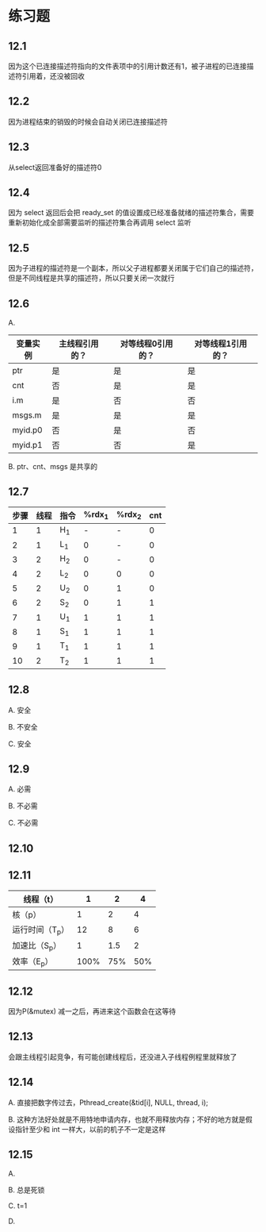 # 练习题

## 12.1

因为这个已连接描述符指向的文件表项中的引用计数还有1，被子进程的已连接描述符引用着，还没被回收



## 12.2

因为进程结束的销毁的时候会自动关闭已连接描述符



## 12.3

从select返回准备好的描述符0



## 12.4

因为 select 返回后会把 ready_set 的值设置成已经准备就绪的描述符集合，需要重新初始化成全部需要监听的描述符集合再调用 select 监听



## 12.5

因为子进程的描述符是一个副本，所以父子进程都要关闭属于它们自己的描述符，但是不同线程是共享的描述符，所以只要关闭一次就行



## 12.6

A. 

| 变量实例 | 主线程引用的？ | 对等线程0引用的？ | 对等线程1引用的？ |
| -------- | -------------- | ----------------- | ----------------- |
| ptr      | 是             | 是                | 是                |
| cnt      | 否             | 是                | 是                |
| i.m      | 是             | 否                | 否                |
| msgs.m   | 是             | 是                | 是                |
| myid.p0  | 否             | 是                | 否                |
| myid.p1  | 否             | 否                | 是                |

B. ptr、cnt、msgs 是共享的



## 12.7

| 步骤 | 线程 | 指令          | %rdx<sub>1</sub> | %rdx<sub>2</sub> | cnt  |
| ---- | ---- | ------------- | ---------------- | ---------------- | ---- |
| 1    | 1    | H<sub>1</sub> | -                | -                | 0    |
| 2    | 1    | L<sub>1</sub> | 0                | -                | 0    |
| 3    | 2    | H<sub>2</sub> | 0                | -                | 0    |
| 4    | 2    | L<sub>2</sub> | 0                | 0                | 0    |
| 5    | 2    | U<sub>2</sub> | 0                | 1                | 0    |
| 6    | 2    | S<sub>2</sub> | 0                | 1                | 1    |
| 7    | 1    | U<sub>1</sub> | 1                | 1                | 1    |
| 8    | 1    | S<sub>1</sub> | 1                | 1                | 1    |
| 9    | 1    | T<sub>1</sub> | 1                | 1                | 1    |
| 10   | 2    | T<sub>2</sub> | 1                | 1                | 1    |



## 12.8

A. 安全

B. 不安全

C. 安全



## 12.9

A. 必需

B. 不必需

C. 不必需



## 12.10





## 12.11

| 线程（t）                 | 1    | 2    | 4    |
| ------------------------- | ---- | ---- | ---- |
| 核（p）                   | 1    | 2    | 4    |
| 运行时间（T<sub>p</sub>） | 12   | 8    | 6    |
| 加速比（S<sub>p</sub>）   | 1    | 1.5  | 2    |
| 效率（E<sub>p</sub>）     | 100% | 75%  | 50%  |



## 12.12

因为P(&mutex) 减一之后，再进来这个函数会在这等待



## 12.13

会跟主线程引起竞争，有可能创建线程后，还没进入子线程例程里就释放了



## 12.14

A. 直接把数字传过去，Pthread_create(&tid[i], NULL, thread, i);

B. 这种方法好处就是不用特地申请内存，也就不用释放内存；不好的地方就是假设指针至少和 int 一样大，以前的机子不一定是这样



## 12.15

A.

B. 总是死锁

C. t=1

D.